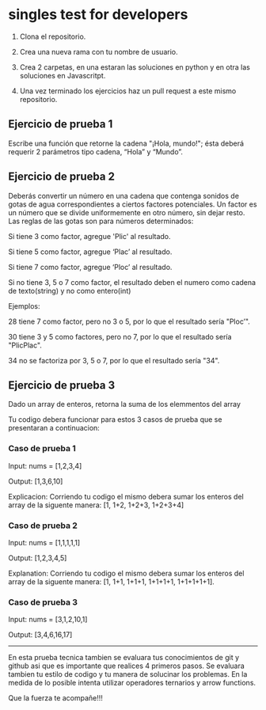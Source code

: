 # singles test for developers

1) Clona el repositorio.

2) Crea una nueva rama con tu nombre de usuario.

3) Crea 2 carpetas, en una estaran las soluciones en python y en otra las soluciones en Javascritpt.

4) Una vez terminado los ejercicios haz un pull request a este mismo repositorio.

## Ejercicio de prueba 1

Escribe una función que retorne la cadena "¡Hola, mundo!"; ésta deberá requerir 2 parámetros tipo cadena,
“Hola” y “Mundo”.

## Ejercicio de prueba 2

Deberás convertir un número en una cadena que contenga sonidos de gotas de agua correspondientes a
ciertos factores potenciales. Un factor es un número que se divide uniformemente en otro número, sin dejar
resto.
Las reglas de las gotas son para números determinados:

Si tiene 3 como factor, agregue 'Plic' al resultado.

Si tiene 5 como factor, agregue ‘Plac’ al resultado.

Si tiene 7 como factor, agregue ‘Ploc’ al resultado.

Si no tiene 3, 5 o 7 como factor, el resultado deben el numero como cadena de texto(string) y no como entero(int)


Ejemplos:

28 tiene 7 como factor, pero no 3 o 5, por lo que el resultado sería "Ploc’".

30 tiene 3 y 5 como factores, pero no 7, por lo que el resultado sería "PlicPlac".

34 no se factoriza por 3, 5 o 7, por lo que el resultado sería "34".


## Ejercicio de prueba 3

Dado un array de enteros, retorna la suma de los elemmentos del array

Tu codigo debera funcionar para estos 3 casos de prueba que se presentaran a continuacion:

### Caso de prueba 1

Input: nums = [1,2,3,4]

Output: [1,3,6,10]

Explicacion: Corriendo tu codigo el mismo debera sumar los enteros del array de la siguente manera: [1, 1+2, 1+2+3, 1+2+3+4]

### Caso de prueba 2

Input: nums = [1,1,1,1,1]

Output: [1,2,3,4,5]

Explanation: Corriendo tu codigo el mismo debera sumar los enteros del array de la siguente manera: [1, 1+1, 1+1+1, 1+1+1+1, 1+1+1+1+1].

### Caso de prueba 3

Input: nums = [3,1,2,10,1]

Output: [3,4,6,16,17]

---
En esta prueba tecnica tambien se evaluara tus conocimientos de git y github asi que es importante que realices 4 primeros pasos. Se evaluara tambien tu estilo de codigo y tu manera de solucinar los problemas.
En la medida de lo posible intenta utilizar operadores ternarios y arrow functions.

Que la fuerza te acompañe!!!
